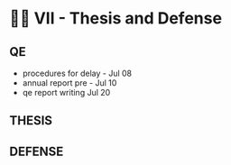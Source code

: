 # 👨‍🎓 VII - Thesis and Defense

## QE
- procedures for delay - Jul 08
- annual report pre - Jul 10
- qe report writing Jul 20

## THESIS 

## DEFENSE